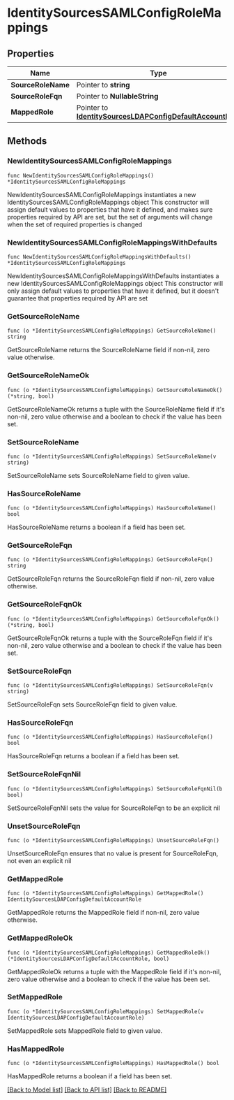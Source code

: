# IdentitySourcesSAMLConfigRoleMappings

## Properties

Name | Type | Description | Notes
------------ | ------------- | ------------- | -------------
**SourceRoleName** | Pointer to **string** |  | [optional] 
**SourceRoleFqn** | Pointer to **NullableString** |  | [optional] 
**MappedRole** | Pointer to [**IdentitySourcesLDAPConfigDefaultAccountRole**](identitySourcesLDAPConfig_defaultAccountRole.md) |  | [optional] 

## Methods

### NewIdentitySourcesSAMLConfigRoleMappings

`func NewIdentitySourcesSAMLConfigRoleMappings() *IdentitySourcesSAMLConfigRoleMappings`

NewIdentitySourcesSAMLConfigRoleMappings instantiates a new IdentitySourcesSAMLConfigRoleMappings object
This constructor will assign default values to properties that have it defined,
and makes sure properties required by API are set, but the set of arguments
will change when the set of required properties is changed

### NewIdentitySourcesSAMLConfigRoleMappingsWithDefaults

`func NewIdentitySourcesSAMLConfigRoleMappingsWithDefaults() *IdentitySourcesSAMLConfigRoleMappings`

NewIdentitySourcesSAMLConfigRoleMappingsWithDefaults instantiates a new IdentitySourcesSAMLConfigRoleMappings object
This constructor will only assign default values to properties that have it defined,
but it doesn't guarantee that properties required by API are set

### GetSourceRoleName

`func (o *IdentitySourcesSAMLConfigRoleMappings) GetSourceRoleName() string`

GetSourceRoleName returns the SourceRoleName field if non-nil, zero value otherwise.

### GetSourceRoleNameOk

`func (o *IdentitySourcesSAMLConfigRoleMappings) GetSourceRoleNameOk() (*string, bool)`

GetSourceRoleNameOk returns a tuple with the SourceRoleName field if it's non-nil, zero value otherwise
and a boolean to check if the value has been set.

### SetSourceRoleName

`func (o *IdentitySourcesSAMLConfigRoleMappings) SetSourceRoleName(v string)`

SetSourceRoleName sets SourceRoleName field to given value.

### HasSourceRoleName

`func (o *IdentitySourcesSAMLConfigRoleMappings) HasSourceRoleName() bool`

HasSourceRoleName returns a boolean if a field has been set.

### GetSourceRoleFqn

`func (o *IdentitySourcesSAMLConfigRoleMappings) GetSourceRoleFqn() string`

GetSourceRoleFqn returns the SourceRoleFqn field if non-nil, zero value otherwise.

### GetSourceRoleFqnOk

`func (o *IdentitySourcesSAMLConfigRoleMappings) GetSourceRoleFqnOk() (*string, bool)`

GetSourceRoleFqnOk returns a tuple with the SourceRoleFqn field if it's non-nil, zero value otherwise
and a boolean to check if the value has been set.

### SetSourceRoleFqn

`func (o *IdentitySourcesSAMLConfigRoleMappings) SetSourceRoleFqn(v string)`

SetSourceRoleFqn sets SourceRoleFqn field to given value.

### HasSourceRoleFqn

`func (o *IdentitySourcesSAMLConfigRoleMappings) HasSourceRoleFqn() bool`

HasSourceRoleFqn returns a boolean if a field has been set.

### SetSourceRoleFqnNil

`func (o *IdentitySourcesSAMLConfigRoleMappings) SetSourceRoleFqnNil(b bool)`

 SetSourceRoleFqnNil sets the value for SourceRoleFqn to be an explicit nil

### UnsetSourceRoleFqn
`func (o *IdentitySourcesSAMLConfigRoleMappings) UnsetSourceRoleFqn()`

UnsetSourceRoleFqn ensures that no value is present for SourceRoleFqn, not even an explicit nil
### GetMappedRole

`func (o *IdentitySourcesSAMLConfigRoleMappings) GetMappedRole() IdentitySourcesLDAPConfigDefaultAccountRole`

GetMappedRole returns the MappedRole field if non-nil, zero value otherwise.

### GetMappedRoleOk

`func (o *IdentitySourcesSAMLConfigRoleMappings) GetMappedRoleOk() (*IdentitySourcesLDAPConfigDefaultAccountRole, bool)`

GetMappedRoleOk returns a tuple with the MappedRole field if it's non-nil, zero value otherwise
and a boolean to check if the value has been set.

### SetMappedRole

`func (o *IdentitySourcesSAMLConfigRoleMappings) SetMappedRole(v IdentitySourcesLDAPConfigDefaultAccountRole)`

SetMappedRole sets MappedRole field to given value.

### HasMappedRole

`func (o *IdentitySourcesSAMLConfigRoleMappings) HasMappedRole() bool`

HasMappedRole returns a boolean if a field has been set.


[[Back to Model list]](../README.md#documentation-for-models) [[Back to API list]](../README.md#documentation-for-api-endpoints) [[Back to README]](../README.md)


